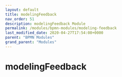 ```yaml
---
layout: default
title: modelingFeedback 
nav_order: 51
description: modelingFeedback Module
permalink: /modules/bpmn-modules/modeling-feedback
last_modified_date: 2020-04-27T17:54:08+0000
parent: "BPMN Modules"
grand_parent: "Modules"
---
```


# modelingFeedback